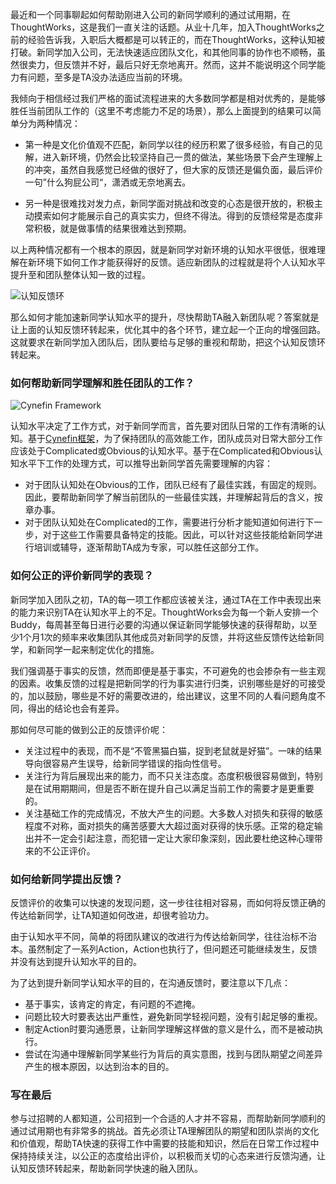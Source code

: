 最近和一个同事聊起如何帮助刚进入公司的新同学顺利的通过试用期，在ThoughtWorks，这是我们一直关注的话题。从业十几年，加入ThoughtWorks之前的经验告诉我，入职后大概都是可以转正的，而在ThoughtWorks，这种认知被打破。新同学加入公司，无法快速适应团队文化，和其他同事的协作也不顺畅，虽然很卖力，但反馈并不好，最后只好无奈地离开。然而，这并不能说明这个同学能力有问题，至多是TA没办法适应当前的环境。

我倾向于相信经过我们严格的面试流程进来的大多数同学都是相对优秀的，是能够胜任当前团队工作的（这里不考虑能力不足的场景），那么上面提到的结果可以简单分为两种情况：

- 第一种是文化价值观不匹配，新同学以往的经历积累了很多经验，有自己的见解，进入新环境，仍然会比较坚持自己一贯的做法，某些场景下会产生理解上的冲突，虽然自我感觉已经做的很好了，但大家的反馈还是偏负面，最后评价一句”什么狗屁公司“，潇洒或无奈地离去。

- 另一种是很难找对发力点，新同学面对挑战和改变的心态是很开放的，积极主动摸索如何才能展示自己的真实实力，但终不得法。得到的反馈经常是态度非常积极，就是做事情的结果很难达到预期。

以上两种情况都有一个根本的原因，就是新同学对新环境的认知水平很低，很难理解在新环境下如何工作才能获得好的反馈。适应新团队的过程就是将个人认知水平提升至和团队整体认知一致的过程。

![认知反馈环](https://i.typlog.com/maguangguang/8382361917_418568.png) 

那么如何才能加速新同学认知水平的提升，尽快帮助TA融入新团队呢？答案就是让上面的认知反馈环转起来，优化其中的各个环节，建立起一个正向的增强回路。这就要求在新同学加入团队后，团队要给与足够的重视和帮助，把这个认知反馈环转起来。

### 如何帮助新同学理解和胜任团队的工作？

![Cynefin Framework](https://i.typlog.com/maguangguang/8382361883_197837.png)

认知水平决定了工作方式，对于新同学而言，首先要对团队日常的工作有清晰的认知。基于[Cynefin框架](https://en.wikipedia.org/wiki/Cynefin_framework)，为了保持团队的高效能工作，团队成员对日常大部分工作应该处于Complicated或Obvious的认知水平。基于在Complicated和Obvious认知水平下工作的处理方式，可以推导出新同学首先需要理解的内容：
- 对于团队认知处在Obvious的工作，团队已经有了最佳实践，有固定的规则。因此，要帮助新同学了解当前团队的一些最佳实践，并理解起背后的含义，按章办事。
- 对于团队认知处在Complicated的工作，需要进行分析才能知道如何进行下一步，对于这些工作需要具备特定的技能。因此，可以针对这些技能给新同学进行培训或辅导，逐渐帮助TA成为专家，可以胜任这部分工作。

### 如何公正的评价新同学的表现？
新同学加入团队之初，TA的每一项工作都应该被关注，通过TA在工作中表现出来的能力来识别TA在认知水平上的不足。ThoughtWorks会为每一个新人安排一个Buddy，每周甚至每日进行必要的沟通以保证新同学能够快速的获得帮助，以至少1个月1次的频率来收集团队其他成员对新同学的反馈，并将这些反馈传达给新同学，和新同学一起来制定优化的措施。

我们强调基于事实的反馈，然而即便是基于事实，不可避免的也会掺杂有一些主观的因素。收集反馈的过程是把新同学的行为事实进行归类，识别哪些是好的可接受的，加以鼓励，哪些是不好的需要改进的，给出建议，这里不同的人看问题角度不同，得出的结论也会有差异。

那如何尽可能的做到公正的反馈评价呢：
- 关注过程中的表现，而不是“不管黑猫白猫，捉到老鼠就是好猫”。一味的结果导向很容易产生误导，给新同学错误的指向性信号。
- 关注行为背后展现出来的能力，而不只关注态度。态度积极很容易做到，特别是在试用期期间，但是否不断在提升自己以满足当前工作的需要才是更重要的。
- 关注基础工作的完成情况，不放大产生的问题。大多数人对损失和获得的敏感程度不对称，面对损失的痛苦感要大大超过面对获得的快乐感。正常的稳定输出并不一定会引起注意，而犯错一定让大家印象深刻，因此要杜绝这种心理带来的不公正评价。

### 如何给新同学提出反馈？
反馈评价的收集可以快速的发现问题，这一步往往相对容易，而如何将反馈正确的传达给新同学，让TA知道如何改进，却很考验功力。

由于认知水平不同，简单的将团队建议的改进行为传达给新同学，往往治标不治本。虽然制定了一系列Action，Action也执行了，但问题还可能继续发生，反馈并没有达到提升认知水平的目的。

为了达到提升新同学认知水平的目的，在沟通反馈时，要注意以下几点：
- 基于事实，该肯定的肯定，有问题的不遮掩。
- 问题比较大时要表达出严重性，避免新同学轻视问题，没有引起足够的重视。
- 制定Action时要沟通愿景，让新同学理解这样做的意义是什么，而不是被动执行。
- 尝试在沟通中理解新同学某些行为背后的真实意图，找到与团队期望之间差异产生的根本原因，以达到治本的目的。

### 写在最后
参与过招聘的人都知道，公司招到一个合适的人才并不容易，而帮助新同学顺利的通过试用期也有非常多的挑战。首先必须让TA理解团队的期望和团队崇尚的文化和价值观，帮助TA快速的获得工作中需要的技能和知识，然后在日常工作过程中保持持续关注，以公正的态度给出评价，以积极而关切的心态来进行反馈沟通，让认知反馈环转起来，帮助新同学快速的融入团队。